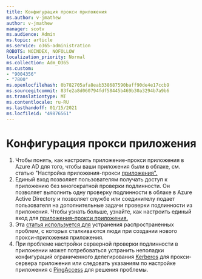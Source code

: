 ```yaml
---
title: Конфигурация прокси приложения
ms.author: v-jmathew
author: v-jmathew
manager: scotv
ms.audience: Admin
ms.topic: article
ms.service: o365-administration
ROBOTS: NOINDEX, NOFOLLOW
localization_priority: Normal
ms.collection: Adm_O365
ms.custom:
- "9004356"
- "7800"
ms.openlocfilehash: 0b782705afa8eab338687590baff90de4e17ccb9
ms.sourcegitcommit: 83fe2a8d060794fdf58445b469b30a3294b7a9b6
ms.translationtype: MT
ms.contentlocale: ru-RU
ms.lasthandoff: 01/15/2021
ms.locfileid: "49876561"
---
```

# <a name="app-proxy-configuration"></a>Конфигурация прокси приложения

1. Чтобы понять, как настроить приложение-прокси приложения в Azure AD для того, чтобы ваши приложения были в облаке, см. статью "Настройка приложения-прокси [приложения".](https://docs.microsoft.com/azure/active-directory/application-proxy-config-how-to)
2. Единый вход позволяет пользователям получать доступ к приложению без многократной проверки подлинности. Он позволяет выполнить одну проверку подлинности в облаке в Azure Active Directory и позволяет службе или соединителу подает пользователя на дополнительные задачи проверки подлинности из приложения. Чтобы узнать больше, узнайте, как настроить единый вход для [приложения-прокси приложения.](https://docs.microsoft.com/azure/active-directory/application-proxy-config-sso-how-to)
3. Эта [статья используется для](https://docs.microsoft.com/azure/active-directory/application-proxy-config-problem) устранения распространенных проблем, с которых сталкиваются люди при создании нового прокси-приложения приложения.
4. При проблеме настройки серверной проверки подлинности в приложении может потребоваться устранить неполадки конфигураций ограниченного делегирования [Kerberos](https://docs.microsoft.com/azure/active-directory/application-proxy-back-end-kerberos-constrained-delegation-how-to) для прокси-сервера приложения или следовать указаниям по настройке приложения с [PingAccess](https://docs.microsoft.com/azure/active-directory/application-proxy-back-end-ping-access-how-to) для решения проблемы.
